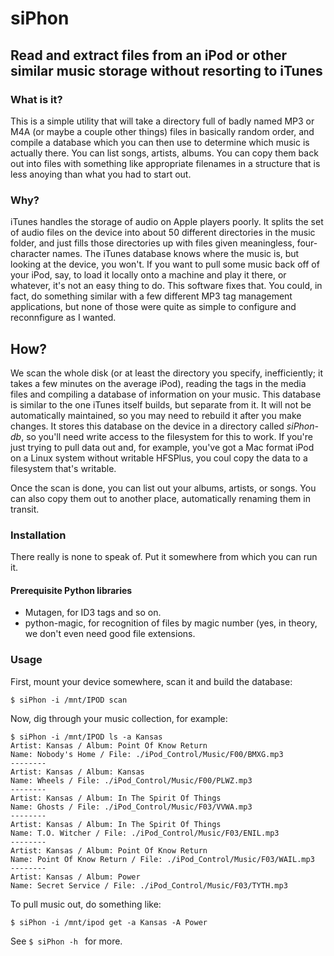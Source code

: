 # siPhon
## Read and extract files from an iPod or other similar music storage without resorting to iTunes

### What is it?

This is a simple utility that will take a directory full of badly named MP3 or M4A (or maybe a couple other things) files in basically random order, and compile a database which you can then use to determine which music is actually there.  You can list songs, artists, albums.  You can copy them back out into files with something like appropriate filenames in a structure that is less anoying than what you had to start out.

### Why?

iTunes handles the storage of audio on Apple players poorly.  It splits the set of audio files on the device into about 50 different directories in the music folder, and just fills those directories up with files given meaningless, four-character names.  The iTunes database knows where the music is, but looking at the device, you won't.  If you want to pull some music back off of your iPod, say, to load it locally onto a machine and play it there, or whatever, it's not an easy thing to do.  This software fixes that.  You could, in fact, do something similar with a few different MP3 tag management applications, but none of those were quite as simple to configure and reconnfigure as I wanted.

## How?

We scan the whole disk (or at least the directory you specify, inefficiently; it takes a few minutes on the average iPod), reading the tags in the media files and compiling a database of information on your music.  This database is similar to the one iTunes itself builds, but separate from it.  It will not be automatically maintained, so you may need to rebuild it after you make changes.  It stores this database on the device in a directory called *siPhon-db*, so you'll need write access to the filesystem for this to work.  If you're just trying to pull data out and, for example, you've got a Mac format iPod on a Linux system without writable HFSPlus, you coul copy the data to a filesystem that's writable.

Once the scan is done, you can list out your albums, artists, or songs.  You can also copy them out to another place, automatically renaming them in transit.

### Installation

There really is none to speak of.  Put it somewhere from which you can run it.

#### Prerequisite Python libraries

   * Mutagen, for ID3 tags and so on.
   * python-magic, for recognition of files by magic number (yes, in theory, we don't even need good file extensions.

### Usage

First, mount your device somewhere, scan it and build the database:

```$ siPhon -i /mnt/IPOD scan ```

Now, dig through your music collection, for example:
```
$ siPhon -i /mnt/IPOD ls -a Kansas
Artist: Kansas / Album: Point Of Know Return
Name: Nobody's Home / File: ./iPod_Control/Music/F00/BMXG.mp3
--------
Artist: Kansas / Album: Kansas
Name: Wheels / File: ./iPod_Control/Music/F00/PLWZ.mp3
--------
Artist: Kansas / Album: In The Spirit Of Things
Name: Ghosts / File: ./iPod_Control/Music/F03/VVWA.mp3
--------
Artist: Kansas / Album: In The Spirit Of Things
Name: T.O. Witcher / File: ./iPod_Control/Music/F03/ENIL.mp3
--------
Artist: Kansas / Album: Point Of Know Return
Name: Point Of Know Return / File: ./iPod_Control/Music/F03/WAIL.mp3
--------
Artist: Kansas / Album: Power
Name: Secret Service / File: ./iPod_Control/Music/F03/TYTH.mp3

```

To pull music out, do something like:

```
$ siPhon -i /mnt/ipod get -a Kansas -A Power
```

See ```$ siPhon -h ``` for more.

